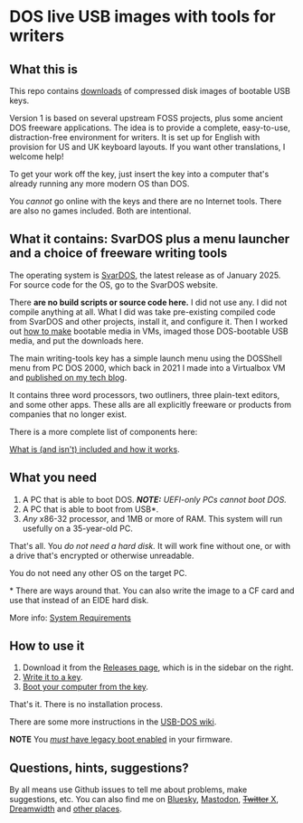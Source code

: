 # DOS live USB images with tools for writers

## What this is

This repo contains [downloads](https://github.com/lproven/usb-dos/releases) of compressed disk images of bootable USB keys.

Version 1 is based on several upstream FOSS projects, plus some ancient DOS freeware applications. The idea is to provide a complete, easy-to-use, distraction-free environment for writers. It is set up for English with provision for US and UK keyboard layouts. If you want other translations, I welcome help! 

To get your work off the key, just insert the key into a computer that's already running any more modern OS than DOS. 

You _cannot_ go online with the keys and there are no Internet tools. There are also no games included. Both are intentional.

## What it contains: SvarDOS plus a menu launcher and a choice of freeware writing tools

The operating system is [SvarDOS](http://svardos.org/), the latest release as of January 2025. For source code for the OS, go to the SvarDOS website.

There **are no build scripts or source code here.** I did not use any. I did not compile anything at all. What I did was take pre-existing compiled code from SvarDOS and other projects, install it, and configure it. Then I worked out [how to make](https://liam-on-linux.livejournal.com/50416.html) bootable media in VMs, imaged those DOS-bootable USB media, and put the downloads here.  

The main writing-tools key has a simple launch menu using the DOSShell menu from PC DOS 2000, which back in 2021 I made into a Virtualbox VM and [published on my tech blog](https://liam-on-linux.livejournal.com/78306.html).

It contains three word processors, two outliners, three plain-text editors, and some other apps. These alls are all explicitly freeware or products from companies that no longer exist.

There is a more complete list of components here:

[What is (and isn't) included and how it works](https://github.com/lproven/usb-dos/wiki/What-is-%28and-isn%27t%29-included-and-how-it-works).

## What you need

1. A PC that is able to boot DOS. ***NOTE:** UEFI-only PCs cannot boot DOS.*
2. A PC that is able to boot from USB\*.
3. *Any* x86-32 processor, and 1MB or more of RAM. This system will run usefully on a 35-year-old PC.

That's all. You _do not need a hard disk._ It will work fine without one, or with a drive that's encrypted or otherwise unreadable.

You do not need any other OS on the target PC.

\* There are ways around that. You can also write the image to a CF card and use that instead of an EIDE hard disk.

More info: [System Requirements](https://github.com/lproven/usb-dos/wiki/System-Requirements)

## How to use it

1. Download it from the [Releases page](https://github.com/lproven/usb-dos/releases), which is in the sidebar on the right. 
2. [Write it to a key](https://github.com/lproven/usb-dos/wiki/How-to-write-the-image-to-a-USB-storage-device).
3. [Boot your computer from the key](https://github.com/lproven/usb-dos/wiki/How-to-boot-from-your-new-DOS-USB-key). 

That's it. There is no installation process.

There are some more instructions in the [USB-DOS wiki](https://github.com/lproven/usb-dos/wiki).

**NOTE** You [*must* have legacy boot enabled](https://github.com/lproven/usb-dos/wiki/System-Requirements) in your firmware.

## Questions, hints, suggestions? 

By all means use Github issues to tell me about problems, make suggestions, etc. You can also find me on [Bluesky](https://bsky.app/profile/lproven.bsky.social), [Mastodon](https://social.vivaldi.net/deck/@lproven/), [~~Twitter~~ X](https://x.com/lproven), [Dreamwidth](https://liam-on-linux.dreamwidth.org/) and [other places](https://about.me/liamproven).
